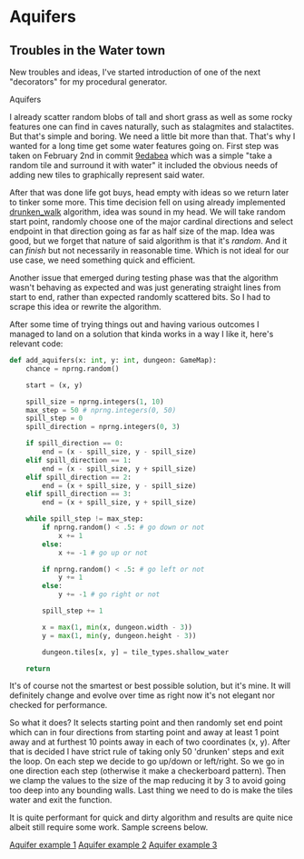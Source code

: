 # Aquifers

## Troubles in the Water town

New troubles and ideas, I've started introduction of one of the next "decorators" for my procedural generator.

Aquifers

I already scatter random blobs of tall and short grass as well as some rocky features one can find in caves naturally, such as stalagmites and stalactites. But that's simple and boring. We need a little bit more than that. That's why I wanted for a long time get some water features going on. First step was taken on February 2nd in commit [9edabea](https://github.com/kriomentos/rougelike-tcod/commit/9edabea12bc367e7bd3052f815ccafd1aff12d78) which was a simple "take a random tile and surround it with water" it included the obvious needs of adding new tiles to graphically represent said water.

After that was done life got buys, head empty with ideas so we return later to tinker some more. This time decision fell on using already implemented [drunken_walk](https://github.com/kriomentos/rougelike-tcod/blob/main/helpers/diggers.py#L26) algorithm, idea was sound in my head. We will take random start point, randomly choose one of the major cardinal directions and select endpoint in that direction going as far as half size of the map. Idea was good, but we forget that nature of said algorithm is that it's *random*. And it can *finish* but not necessarily in reasonable time. Which is not ideal for our use case, we need something quick and efficient.

Another issue that emerged during testing phase was that the algorithm wasn't behaving as expected and was just generating straight lines from start to end, rather than expected randomly scattered bits. So I had to scrape this idea or rewrite the algorithm.

After some time of trying things out and having various outcomes I managed to land on a solution that kinda works in a way I like it, here's relevant code:

```python
def add_aquifers(x: int, y: int, dungeon: GameMap):
    chance = nprng.random()

    start = (x, y)

    spill_size = nprng.integers(1, 10)
    max_step = 50 # nprng.integers(0, 50)
    spill_step = 0
    spill_direction = nprng.integers(0, 3)

    if spill_direction == 0:
        end = (x - spill_size, y - spill_size)
    elif spill_direction == 1:
        end = (x - spill_size, y + spill_size)
    elif spill_direction == 2:
        end = (x + spill_size, y - spill_size)
    elif spill_direction == 3:
        end = (x + spill_size, y + spill_size)

    while spill_step != max_step:
        if nprng.random() < .5: # go down or not
            x += 1
        else:
            x += -1 # go up or not

        if nprng.random() < .5: # go left or not
            y += 1
        else:
            y += -1 # go right or not

        spill_step += 1

        x = max(1, min(x, dungeon.width - 3))
        y = max(1, min(y, dungeon.height - 3))

        dungeon.tiles[x, y] = tile_types.shallow_water

    return
```

It's of course not the smartest or best possible solution, but it's mine. It will definitely change and evolve over time as right now it's not elegant nor checked for performance.

So what it does? It selects starting point and then randomly set end point which can in four directions from starting point and away at least 1 point away and at furthest 10 points away in each of two coordinates (x, y). After that is decided I have strict rule of taking only 50 'drunken' steps and exit the loop. On each step we decide to go up/down or left/right. So we go in one direction each step (otherwise it make a checkerboard pattern). Then we clamp the values to the size of the map reducing it by 3 to avoid going too deep into any bounding walls. Last thing we need to do is make the tiles water and exit the function.

It is quite performant for quick and dirty algorithm and results are quite nice albeit still require some work. Sample screens below.

[Aquifer example 1](./_media/aquifers_0.png)
[Aquifer example 2](./_media/aquifers_1.png)
[Aquifer example 3](./_media/aquifers_2.png)
